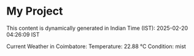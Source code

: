 # My Project

This content is dynamically generated in Indian Time (IST): 2025-02-20 04:26:09 IST


Current Weather in Coimbatore:
Temperature: 22.88 °C
Condition: mist
